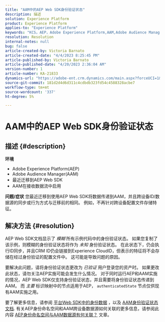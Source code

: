 ```yaml
---
title: "AAM中的AEP Web SDK身份验证状态"
description: 描述
solution: Experience Platform
product: Experience Platform
applies-to: "Experience Platform"
keywords: "KCS，AEP，Adobe Experience Platform,AAM,Adobe Audience Manager，身份验证状态，身份映射，Web SDK，疑难解答"
resolution: Resolution
internal-notes: null
bug: false
article-created-by: Victoria Barnato
article-created-date: "4/4/2023 8:25:45 PM"
article-published-by: Victoria Barnato
article-published-date: "4/20/2023 2:36:04 AM"
version-number: 1
article-number: KA-21833
dynamics-url: "https://adobe-ent.crm.dynamics.com/main.aspx?forceUCI=1&pagetype=entityrecord&etn=knowledgearticle&id=9d5663da-26d3-ed11-a7c7-6045bd006b25"
source-git-commit: 181d2d4d6d311c4cdbdb323fd54c4588328acbe7
workflow-type: tm+mt
source-wordcount: '337'
ht-degree: 5%

---
```


# AAM中的AEP Web SDK身份验证状态

## 描述 {#description}

<b>环境</b>
- Adobe Experience Platform(AEP)
- Adobe Audience Manager(AAM)
- 最近迁移到AEP Web SDK
- AAM在接收数据流中启用

<b>问题/症状</b>
您最近迁移到使用AEP Web SDK将数据传递到AAM，并且跨设备ID/数据源的同步或行为方式与迁移前的相同。 例如，不再针对跨设备配置文件存储特征。


## 解决方法 {#resolution}


AEP Web SDK文档显示了 *模糊* 所有示例代码中的身份验证状态。
如果您复制了该示例，则模糊的身份验证状态将作为 *未知* 身份验证状态。
在此状态下，仍会执行ID同步，并且CRM ID仍会链接到Experience CloudID，但表示的特征将不会存储在经过身份验证的配置文件中。 这可能是导致问题的原因。

要解决此问题，请将身份验证状态更改为 *已验证* 用户登录您的资产时。
如果更改此状态，请勿关注AEP实施可能会发生什么情况。
对于同时运行AEP和AAM实施的情况，AEP Web SDK仅支持身份验证状态，并且需要将身份验证状态传递到AAM。
而 *主要* 标识映射中的节点适用于AEP， `authenticatedState` 节点仅供现有AAM实施之用。

要了解更多信息，请参阅 [平台Web SDK中的身份数据](https://experienceleague.adobe.com/docs/experience-platform/edge/identity/overview.html) ，以及 [AAM身份验证状态文档](https://experienceleague.adobe.com/docs/id-service/using/reference/authenticated-state.html?lang=zh-Hans).
有关AEP身份命名空间和AAM跨设备数据源如何关联的更多信息，请参阅此内容 [AEP身份命名空间与AAM数据源有何关联？](https://experienceleague.adobe.com/docs/experience-cloud-kcs/kbarticles/KA-21305.html) 文章。


